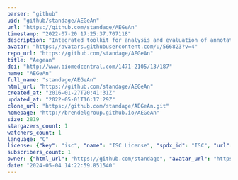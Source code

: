 ```yaml
---
parser: "github"
uid: "github/standage/AEGeAn"
url: "https://github.com/standage/AEGeAn"
timestamp: "2022-07-20 17:25:37.707118"
description: "Integrated toolkit for analysis and evaluation of annotated genomes"
avatar: "https://avatars.githubusercontent.com/u/566823?v=4"
repo_url: "https://github.com/standage/AEGeAn"
title: "Aegean"
doi: "http://www.biomedcentral.com/1471-2105/13/187"
name: "AEGeAn"
full_name: "standage/AEGeAn"
html_url: "https://github.com/standage/AEGeAn"
created_at: "2016-01-27T20:41:31Z"
updated_at: "2022-05-01T16:17:29Z"
clone_url: "https://github.com/standage/AEGeAn.git"
homepage: "http://brendelgroup.github.io/AEGeAn"
size: 2819
stargazers_count: 1
watchers_count: 1
language: "C"
license: {"key": "isc", "name": "ISC License", "spdx_id": "ISC", "url": "https://api.github.com/licenses/isc", "node_id": "MDc6TGljZW5zZTEw"}
subscribers_count: 1
owner: {"html_url": "https://github.com/standage", "avatar_url": "https://avatars.githubusercontent.com/u/566823?v=4", "login": "standage", "type": "User"}
date: "2024-05-04 14:22:59.851540"
---
```

